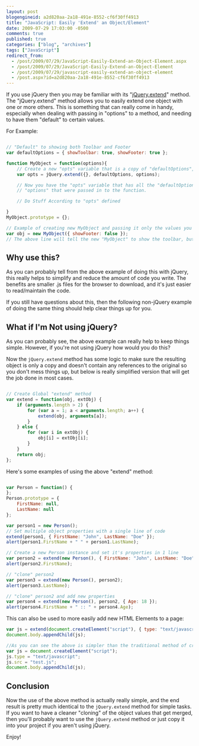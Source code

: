 ```yaml
---
layout: post
blogengineid: a2d820aa-2a18-491e-8552-cf6f30ff4913
title: "JavaScript: Easily 'Extend' an Object/Element"
date: 2009-07-29 17:03:00 -0500
comments: true
published: true
categories: ["blog", "archives"]
tags: ["JavaScript"]
redirect_from: 
  - /post/2009/07/29/JavaScript-Easily-Extend-an-Object-Element.aspx
  - /post/2009/07/29/JavaScript-Easily-Extend-an-Object-Element
  - /post/2009/07/29/javascript-easily-extend-an-object-element
  - /post.aspx?id=a2d820aa-2a18-491e-8552-cf6f30ff4913
---
```

<!-- more -->

If you use jQuery then you may be familiar with its "<a href="http://docs.jquery.com/Utilities/jQuery.extend">jQuery.extend</a>" method. The "jQuery.extend" method allows you to easily extend one object with one or more others. This is something that can really come in handy, especially when dealing with passing in "options" to a method, and needing to have them "default" to certain values.

For Example:

```javascript

// "Default" to showing both Toolbar and Footer
var defaultOptions = { showToolbar: true, showFooter: true };

function MyObject = function(options){
    // Create a new "opts" variable that is a copy of "defaultOptions", then apply all values from "options"
    var opts = jQuery.extend({}, defaultOptions, options);

    // Now you have the "opts" variable that has all the "defaultOptions" values merged with the
    // "options" that were passed in to the function.

    // Do Stuff According to "opts" defined

}
MyObject.prototype = {};

// Example of creating new MyObject and passing it only the values you want to override the defaults
var obj = new MyObject({ showFooter: false });
// The above line will tell the new "MyObject" to show the toolbar, but not the footer.

```

## Why use this?

As you can probably tell from the above example of doing this with jQuery, this really helps to simplify and reduce the amount of code you write. The benefits are smaller .js files for the browser to download, and it's just easier to read/maintain the code.

If you still have questions about this, then the following non-jQuery example of doing the same thing should help clear things up for you.

## What if I'm Not using jQuery?

As you can probably see, the above example can really help to keep things simple. However, if you're not using jQuery how would you do this?

Now the `jQuery.extend` method has some logic to make sure the resulting object is only a copy and doesn't contain any references to the original so you don't mess things up, but below is really simplified version that will get the job done in most cases.

```javascript

// Create Global "extend" method
var extend = function(obj, extObj) {
    if (arguments.length > 2) {
        for (var a = 1; a < arguments.length; a++) {
            extend(obj, arguments[a]);
        }
    } else {
        for (var i in extObj) {
            obj[i] = extObj[i];
        }
    }
    return obj;
};

```

Here's some examples of using the above "extend" method:

```javascript

var Person = function() {
};
Person.prototype = {
    FirstName: null,
    LastName: null
};

var person1 = new Person();
// Set multiple object properties with a single line of code
extend(person1, { FirstName: "John", LastName: "Doe" });
alert(person1.FirstName + " " + person1.LastName);

// Create a new Person instance and set it's properties in 1 line
var person2 = extend(new Person(), { FirstName: "John", LastName: "Doe" });
alert(person2.FirstName);

// "clone" person2
var person3 = extend(new Person(), person2);
alert(person3.LastName);

// "clone" person2 and add new properties
var person4 = extend(new Person(), person2, { Age: 18 });
alert(person4.FirstName + " :: " + person4.Age);

```

This can also be used to more easily add new HTML Elements to a page:

```javascript
var js = extend(document.createElement("script"), { type: "text/javascript", src: "test.js" });
document.body.appendChild(js);

//As you can see the above is simpler than the traditional method of creating a new <script> Element
var js = document.createElement("script");
js.type = "text/javascript";
js.src = "test.js";
document.body.appendChild(js);

```

## Conclusion

Now the use of the above method is actually really simple, and the end result is pretty much identical to the `jQuery.extend` method for simple tasks. If you want to have a cleaner "cloning" of the object values that get merged, then you'll probably want to use the `jQuery.extend` method or just copy it into your project if you aren't using jQuery.

Enjoy!
